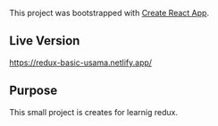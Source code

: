 This project was bootstrapped with [Create React App](https://github.com/facebook/create-react-app).

## Live Version
https://redux-basic-usama.netlify.app/

## Purpose 
This small project is creates for learnig redux.